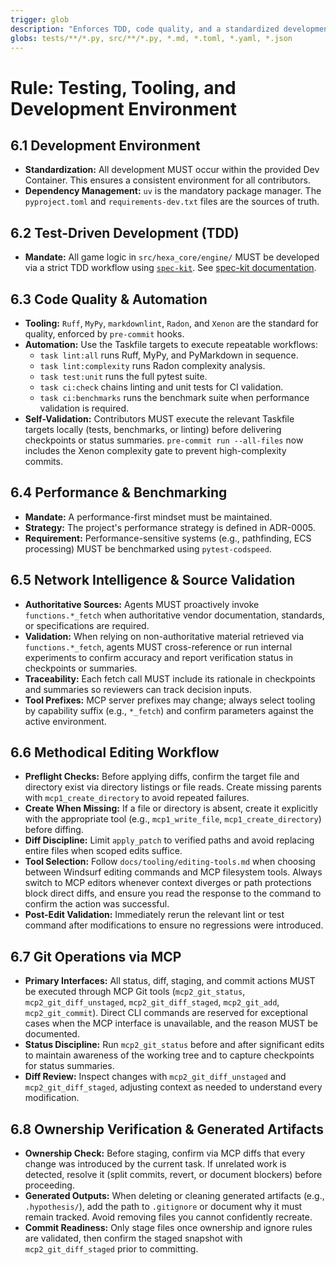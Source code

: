 ```yaml
---
trigger: glob
description: "Enforces TDD, code quality, and a standardized development environment."
globs: tests/**/*.py, src/**/*.py, *.md, *.toml, *.yaml, *.json
---
```


# Rule: Testing, Tooling, and Development Environment

## 6.1 Development Environment

* **Standardization:** All development MUST occur within the provided Dev Container. This ensures a consistent environment for all contributors.
* **Dependency Management:** `uv` is the mandatory package manager. The `pyproject.toml` and `requirements-dev.txt` files are the sources of truth.

## 6.2 Test-Driven Development (TDD)

* **Mandate:** All game logic in `src/hexa_core/engine/` MUST be developed via a strict TDD workflow using [`spec-kit`](https://github.com/github/spec-kit). See [spec-kit documentation](https://github.com/github/spec-kit).

## 6.3 Code Quality & Automation

* **Tooling:** `Ruff`, `MyPy`, `markdownlint`, `Radon`, and `Xenon` are the standard for quality, enforced by `pre-commit` hooks.
* **Automation:** Use the Taskfile targets to execute repeatable workflows:
  * `task lint:all` runs Ruff, MyPy, and PyMarkdown in sequence.
  * `task lint:complexity` runs Radon complexity analysis.
  * `task test:unit` runs the full pytest suite.
  * `task ci:check` chains linting and unit tests for CI validation.
  * `task ci:benchmarks` runs the benchmark suite when performance validation is required.
* **Self-Validation:** Contributors MUST execute the relevant Taskfile targets locally (tests, benchmarks, or linting) before delivering checkpoints or status summaries.
  `pre-commit run --all-files` now includes the Xenon complexity gate to prevent high-complexity commits.

## 6.4 Performance & Benchmarking

* **Mandate:** A performance-first mindset must be maintained.
* **Strategy:** The project's performance strategy is defined in ADR-0005.
* **Requirement:** Performance-sensitive systems (e.g., pathfinding, ECS processing) MUST be benchmarked using `pytest-codspeed`.

## 6.5 Network Intelligence & Source Validation

* **Authoritative Sources:** Agents MUST proactively invoke `functions.*_fetch` when authoritative vendor documentation, standards, or specifications are required.
* **Validation:** When relying on non-authoritative material retrieved via `functions.*_fetch`, agents MUST cross-reference or run internal experiments to confirm accuracy and report verification status in checkpoints or summaries.
* **Traceability:** Each fetch call MUST include its rationale in checkpoints and summaries so reviewers can track decision inputs.
* **Tool Prefixes:** MCP server prefixes may change; always select tooling by capability suffix (e.g., `*_fetch`) and confirm parameters against the active environment.

## 6.6 Methodical Editing Workflow

* **Preflight Checks:** Before applying diffs, confirm the target file and directory exist via directory listings or file reads. Create missing parents with `mcp1_create_directory` to avoid repeated failures.
* **Create When Missing:** If a file or directory is absent, create it explicitly with the appropriate tool (e.g., `mcp1_write_file`, `mcp1_create_directory`) before diffing.
* **Diff Discipline:** Limit `apply_patch` to verified paths and avoid replacing entire files when scoped edits suffice.
* **Tool Selection:** Follow `docs/tooling/editing-tools.md` when choosing between Windsurf editing commands and MCP filesystem tools.
  Always switch to MCP editors whenever context diverges or path protections block direct diffs, and ensure you read the response to the command to confirm the action was successful.
* **Post-Edit Validation:** Immediately rerun the relevant lint or test command after modifications to ensure no regressions were introduced.

## 6.7 Git Operations via MCP

* **Primary Interfaces:** All status, diff, staging, and commit actions MUST be executed through MCP Git tools (`mcp2_git_status`, `mcp2_git_diff_unstaged`, `mcp2_git_diff_staged`, `mcp2_git_add`, `mcp2_git_commit`).
  Direct CLI commands are reserved for exceptional cases when the MCP interface is unavailable,
  and the reason MUST be documented.
* **Status Discipline:** Run `mcp2_git_status` before and after significant edits to maintain awareness of the working tree and to capture checkpoints for status summaries.
* **Diff Review:** Inspect changes with `mcp2_git_diff_unstaged` and `mcp2_git_diff_staged`, adjusting context as needed to understand every modification.

## 6.8 Ownership Verification & Generated Artifacts

* **Ownership Check:** Before staging, confirm via MCP diffs that every change was introduced by the current task. If unrelated work is detected, resolve it (split commits, revert, or document blockers) before proceeding.
* **Generated Outputs:** When deleting or cleaning generated artifacts (e.g., `.hypothesis/`), add the path to `.gitignore` or document why it must remain tracked. Avoid removing files you cannot confidently recreate.
* **Commit Readiness:** Only stage files once ownership and ignore rules are validated, then confirm the staged snapshot with `mcp2_git_diff_staged` prior to committing.
